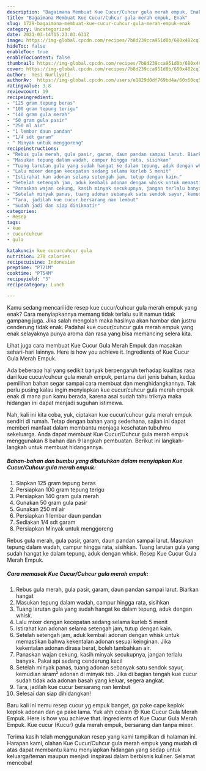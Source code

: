 ```yaml
---
description: "Bagaimana Membuat Kue Cucur/Cuhcur gula merah empuk, Enak"
title: "Bagaimana Membuat Kue Cucur/Cuhcur gula merah empuk, Enak"
slug: 1729-bagaimana-membuat-kue-cucur-cuhcur-gula-merah-empuk-enak
category: Uncategorized
date: 2021-03-14T15:23:03.631Z
image: https://img-global.cpcdn.com/recipes/7b8d239cca951d0b/680x482cq70/kue-cucurcuhcur-gula-merah-empuk-foto-resep-utama.jpg
hideToc: false
enableToc: true
enableTocContent: false
thumbnail: https://img-global.cpcdn.com/recipes/7b8d239cca951d0b/680x482cq70/kue-cucurcuhcur-gula-merah-empuk-foto-resep-utama.jpg
cover: https://img-global.cpcdn.com/recipes/7b8d239cca951d0b/680x482cq70/kue-cucurcuhcur-gula-merah-empuk-foto-resep-utama.jpg
author:  Yesi Nurliyati
authorAv:  https://img-global.cpcdn.com/users/e1829d0df769bd4a/60x60cq50/avatar.jpg
ratingvalue: 3.8
reviewcount: 19
recipeingredient:
- "125 gram tepung beras"
- "100 gram tepung terigu"
- "140 gram gula merah"
- "50 gram gula pasir"
- "250 ml air"
- "1 lembar daun pandan"
- "1/4 sdt garam"
- " Minyak untuk menggoreng"
recipeinstructions:
- "Rebus gula merah, gula pasir, garam, daun pandan sampai larut. Biarkan hangat"
- "Masukan tepung dalam wadah, campur hingga rata, sisihkan"
- "Tuang larutan gula yang sudah hangat ke dalam tepung, aduk dengan whisk."
- "Lalu mixer dengan kecepatan sedang selama kurleb 5 menit"
- "Istirahat kan adonan selama setengah jam, tutup dengan kain."
- "Setelah setengah jam, aduk kembali adonan dengan whisk untuk memastikan bahwa kekentalan adonan sesuai keinginan. Jika kekentalan adonan dirasa berat, boleh tambahkan air."
- "Panaskan wajan cekung, kasih minyak secukupnya, jangan terlalu banyak. Pakai api sedang cenderung kecil"
- "Setelah minyak panas, tuang adonan sebanyak satu sendok sayur, kemudian siram² adonan di minyak tsb. Jika di bagian tengah kue cucur sudah tidak ada adonan basah yang keluar, segera angkat."
- "Tara, jadilah kue cucur bersarang nan lembut"
- "Sudah jadi dan siap dinikmati!"
categories:
- Resep
tags:
- kue
- cucurcuhcur
- gula

katakunci: kue cucurcuhcur gula 
nutrition: 278 calories
recipecuisine: Indonesian
preptime: "PT21M"
cooktime: "PT54M"
recipeyield: "3"
recipecategory: Lunch

---
```



Kamu sedang mencari ide resep kue cucur/cuhcur gula merah empuk yang enak? Cara menyiapkannya memang tidak terlalu sulit namun tidak gampang juga. Jika salah mengolah maka hasilnya akan hambar dan justru cenderung tidak enak. Padahal kue cucur/cuhcur gula merah empuk yang enak selayaknya punya aroma dan rasa yang bisa memancing selera kita.


Lihat juga cara membuat Kue Cucur Gula Merah Empuk dan masakan sehari-hari lainnya. Here is how you achieve it. Ingredients of Kue Cucur Gula Merah Empuk.

Ada beberapa hal yang sedikit banyak berpengaruh terhadap kualitas rasa dari kue cucur/cuhcur gula merah empuk, pertama dari jenis bahan, kedua pemilihan bahan segar sampai cara membuat dan menghidangkannya. Tak perlu pusing kalau ingin menyiapkan kue cucur/cuhcur gula merah empuk enak di mana pun kamu berada, karena asal sudah tahu triknya maka hidangan ini dapat menjadi suguhan istimewa.


Nah, kali ini kita coba, yuk, ciptakan kue cucur/cuhcur gula merah empuk sendiri di rumah. Tetap dengan bahan yang sederhana, sajian ini dapat memberi manfaat dalam membantu menjaga kesehatan tubuhmu sekeluarga. Anda dapat membuat Kue Cucur/Cuhcur gula merah empuk menggunakan 8 bahan dan 9 langkah pembuatan. Berikut ini langkah-langkah untuk membuat hidangannya.

<!--inarticleads1-->

##### Bahan-bahan dan bumbu yang dibutuhkan dalam menyiapkan Kue Cucur/Cuhcur gula merah empuk:

1. Siapkan 125 gram tepung beras
1. Persiapkan 100 gram tepung terigu
1. Persiapkan 140 gram gula merah
1. Gunakan 50 gram gula pasir
1. Gunakan 250 ml air
1. Persiapkan 1 lembar daun pandan
1. Sediakan 1/4 sdt garam
1. Persiapkan  Minyak untuk menggoreng


Rebus gula merah, gula pasir, garam, daun pandan sampai larut. Masukan tepung dalam wadah, campur hingga rata, sisihkan. Tuang larutan gula yang sudah hangat ke dalam tepung, aduk dengan whisk. Resep Kue Cucur Gula Merah Empuk. 

<!--inarticleads2-->

##### Cara memasak Kue Cucur/Cuhcur gula merah empuk:

1. Rebus gula merah, gula pasir, garam, daun pandan sampai larut. Biarkan hangat
1. Masukan tepung dalam wadah, campur hingga rata, sisihkan
1. Tuang larutan gula yang sudah hangat ke dalam tepung, aduk dengan whisk.
1. Lalu mixer dengan kecepatan sedang selama kurleb 5 menit
1. Istirahat kan adonan selama setengah jam, tutup dengan kain.
1. Setelah setengah jam, aduk kembali adonan dengan whisk untuk memastikan bahwa kekentalan adonan sesuai keinginan. Jika kekentalan adonan dirasa berat, boleh tambahkan air.
1. Panaskan wajan cekung, kasih minyak secukupnya, jangan terlalu banyak. Pakai api sedang cenderung kecil
1. Setelah minyak panas, tuang adonan sebanyak satu sendok sayur, kemudian siram² adonan di minyak tsb. Jika di bagian tengah kue cucur sudah tidak ada adonan basah yang keluar, segera angkat.
1. Tara, jadilah kue cucur bersarang nan lembut
1. Selesai dan siap dihidangkan!

Baru kali ini nemu resep cucur yg empuk banget, ga pake cape keplok keplok adonan dan ga pake lama. Yuk ahh cobain 😍 Kue Cucur Gula Merah Empuk. Here is how you achieve that. Ingredients of Kue Cucur Gula Merah Empuk. Kue cucur (Kucur) gula merah empuk, bersarang dan tanpa mixer. 

Terima kasih telah menggunakan resep yang kami tampilkan di halaman ini. Harapan kami, olahan Kue Cucur/Cuhcur gula merah empuk yang mudah di atas dapat membantu kamu menyiapkan hidangan yang sedap untuk keluarga/teman maupun menjadi inspirasi dalam berbisnis kuliner. Selamat mencoba!
